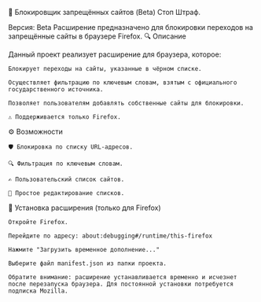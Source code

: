 🚫 Блокировщик запрещённых сайтов (Beta) Стоп Штраф.

Версия: Beta
Расширение предназначено для блокировки переходов на запрещённые сайты в браузере Firefox.
🔍 Описание

Данный проект реализует расширение для браузера, которое:

    Блокирует переходы на сайты, указанные в чёрном списке.

    Осуществляет фильтрацию по ключевым словам, взятым с официального государственного источника.

    Позволяет пользователям добавлять собственные сайты для блокировки.

    ⚠️ Поддерживается только Firefox.

⚙️ Возможности

    🛡️ Блокировка по списку URL-адресов.

    🔍 Фильтрация по ключевым словам.

    ✍️ Пользовательский список сайтов.

    📁 Простое редактирование списков.

🧩 Установка расширения (только для Firefox)

    Откройте Firefox.

    Перейдите по адресу: about:debugging#/runtime/this-firefox

    Нажмите "Загрузить временное дополнение..."

    Выберите файл manifest.json из папки проекта.

    Обратите внимание: расширение устанавливается временно и исчезнет после перезапуска браузера. Для постоянной установки потребуется подписка Mozilla.
